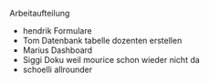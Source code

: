Arbeitaufteilung

- hendrik Formulare
- Tom Datenbank tabelle dozenten erstellen
- Marius Dashboard
- Siggi Doku weil mourice schon wieder nicht da
- schoelli allrounder
